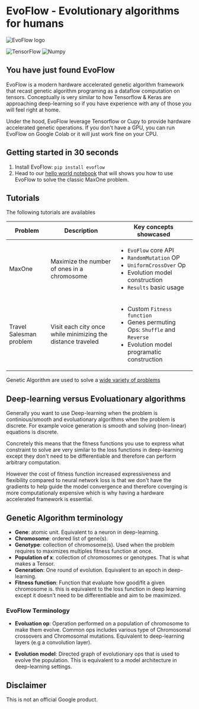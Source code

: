 # EvoFlow - Evolutionary algorithms for humans

![EvoFlow logo](https://storage.googleapis.com/evoflow/logo/evoflow-logo-1024.png)

![TensorFlow](https://github.com/google-research/evoflow/workflows/TensorFlow/badge.svg)
![Numpy](https://github.com/google-research/evoflow/workflows/Numpy/badge.svg)

## You have just found EvoFlow

EvoFlow is a modern hardware accelerated genetic algorithm framework that recast
genetic algorithm programing as a dataflow computation on tensors.
Conceptually is very similar to how Tensorflow & Keras are approaching
deep-learning so if you have experience with any of those you will feel right
at home.

Under the hood, EvoFlow leverage Tensorflow or Cupy to provide hardware
accelerated genetic operations. If you don't have a GPU, you can run EvoFlow on
Google Colab or it will just work fine on your CPU.

## Getting started in 30 seconds

1. Install EvoFlow: `pip install evoflow`
2. Head to our [hello world notebook](https://github.com/google-research/evoflow/blob/master/notebooks/maxone.ipynb) that will shows you how to use EvoFlow to solve the classic MaxOne problem.

## Tutorials

The following tutorials are availables

| Problem                 | Description                                                 | Key concepts showcased                                                                                                                                             |
| ----------------------- | ----------------------------------------------------------- | ------------------------------------------------------------------------------------------------------------------------------------------------------------------ |
| MaxOne                  | Maximize the number of ones in a chromosome                 | <ul><li>`EvoFlow` core API</li><li>`RandomMutation` OP</li><li> `UniformCrossOver` Op</li><li>Evolution model construction</li><li>`Results` basic usage</li></ul> |
| Travel Salesman problem | Visit each city once while minimizing the distance traveled | <ul><li>Custom `Fitness function`</li><li>Genes permuting Ops: `Shuffle` and `Reverse`</li><li>Evolution model programatic construction</li></ul>                  |

Genetic Algorithm are used to solve a [wide variety of problems](https://en.wikipedia.org/wiki/List_of_genetic_algorithm_applications)

## Deep-learning versus Evoluationary algorithms

Generally you want to use Deep-learning when the problem is continious/smooth
and evoluationary algorithms when the problem is discrete. For example voice
generation is smooth and solving (non-linear) equations is discrete.

Concretely this means that the fitness functions you use to express what constraint
to solve are very similar to the loss functions in deep-learning except they
don't need to be differentiable and therefore can perform arbitrary computation.

However the cost of fitness function increased expressiveness and flexibility
compared to neural network loss is that we don't have the gradients to help
guide the model convergence and therefore coverging is more computationaly
expensive which is why having a hardware accelerated framework is essential.

## Genetic Algorithm terminology

- **Gene**: atomic unit. Equivalent to a neuron in deep-learning.
- **Chromosome**: ordered list of gene(s).
- **Genotype**: collection of chromosome(s). Used when the problem requires to
maximizes multiples fitness function at once.
- **Population of x**: collection of chromosomes or genotypes.
  That is what makes a Tensor.
- **Generation**: One round of evolution. Equivalent to an epoch in deep-learning.
- **Fitness function**: Function that evaluate how good/fit a given chromosome is.
  this is equivalent to the loss function in deep learning except it doesn't
need to be differentiable and aim to be maximized.

### EvoFlow Terminology

- **Evoluation op**: Operation performed on a population of chromosome to
make them evolve. Common ops includes various type of Chromosomal crossovers
and Chromosomal mutations. Equivalent to deep-learning layers
(e.g a convolution layer).

- **Evolution model**: Directed graph of evolutionary ops that is used
  to evolve the population. This is equivalent to a model architecture
  in deep-learning settings.

## Disclaimer

This is not an official Google product.
